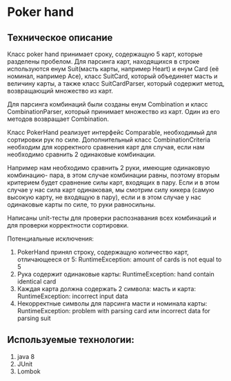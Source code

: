 # Poker hand 
## Техническое описание
Класс poker hand принимает сроку, содержащую 5 карт, которые разделены пробелом. 
Для парсинга карт, находящихся в строке используются енум Suit(масть карты, например Heart) 
и енум Card (её номинал, например Ace), класс SuitCard, который объединяет масть и величину карты, 
а также класс SuitCardParser, который содержит метод, возвращающий множество из карт.

Для парсинга комбинаций были созданы енум Combination и класс CombinationParser, который принимает 
множество из карт. Один из его методов возвращает Combination.

Класс PokerHand реализует интерфейс Comparable, необходимый для сортировки рук по силе. 
Дополнительный класс CombinationCriteria необходим для корректного сравнения карт для случая, 
если нам необходимо сравнить 2 одинаковые комбинации.

Например нам необходимо сравнить 2 руки, имеющие одинаковую комбинацию- пара, в этом случае комбинации равны, поэтому вторым критерием будет сравнение силы
карт, входящих в пару. Если и в этом случае у нас сила карт одинаковая, мы смотрим силу кикера (самую высокую карту,
не входящую в пару), если и в этом случае
у нас одинаковые карты по силе, то руки равносильны.

Написаны unit-тесты для проверки распознавания всех комбинаций и для проверки корректности сортировки.

Потенциальные исключения:

1. PokerHand принял строку, содержащую количество карт, отличающееся от 5: RuntimeException: amount of cards is not equal to 5
2. Рука содержит одинаковые карты: RuntimeException: hand contain identical card
3. Каждая карта должна содержать 2 символа: масть и карта: RuntimeException: incorrect input data
4. Некорректные символы для парсинга масти и номинала карты: RuntimeException: problem with parsing card или 
 incorrect data for parsing suit

## Используемые технологии:
1) java 8
2) JUnit
3) Lombok
